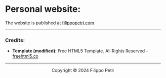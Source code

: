 # Personal website:

The website is published at [filippopetri.com](https://filippopetri.com)

___

### Credits:
- **Template (modified)**: Free HTML5 Template. All Rights Reserved - [freehtml5.co](https://freehtml5.co)

___

<p align="center">
  Copyright &copy; 2024 Filippo Petri
</p>
